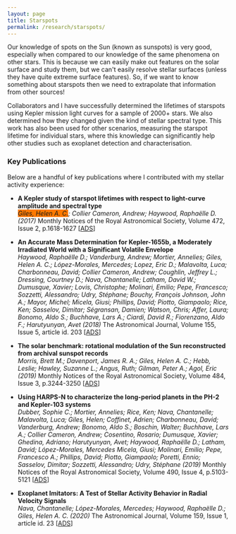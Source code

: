 ```yaml
---
layout: page
title: Starspots
permalink: /research/starspots/
---
```


Our knowledge of spots on the Sun (known as sunspots) is very good, especially when compared to our knowledge of the same phenomena on other stars. This is because we can easily make out features on the solar surface and study them, but we can't easily resolve stellar surfaces (unless they have quite extreme surface features). So, if we want to know something about starspots then we need to extrapolate that information from other sources!

Collaborators and I have successfully determined the lifetimes of starspots using Kepler mission light curves for a sample of 2000+ stars. We also determined how they changed given the kind of stellar spectral type. This work has also been used for other scenarios, measuring the starspot lifetime for individual stars, where this knowledge can significantly help other studies such as exoplanet detection and characterisation.

### Key Publications

Below are a handful of key publications where I contributed with my stellar activity experience:

- **A Kepler study of starspot lifetimes with respect to light-curve amplitude and spectral type**\
*<span style="background-color: #ff7900">Giles, Helen A. C.</span>; Collier Cameron, Andrew; Haywood, Raphaëlle D. (2017)* Monthly Notices of the Royal Astronomical Society, Volume 472, Issue 2, p.1618-1627 [[ADS](https://ui.adsabs.harvard.edu/abs/2017MNRAS.472.1618G/abstract)]

- **An Accurate Mass Determination for Kepler-1655b, a Moderately Irradiated World with a Significant Volatile Envelope**\
*Haywood, Raphaëlle D.; Vanderburg, Andrew; Mortier, Annelies; Giles, Helen A. C.; López-Morales, Mercedes; Lopez, Eric D.; Malavolta, Luca; Charbonneau, David; Collier Cameron, Andrew; Coughlin, Jeffrey L.; Dressing, Courtney D.; Nava, Chantanelle; Latham, David W.; Dumusque, Xavier; Lovis, Christophe; Molinari, Emilio; Pepe, Francesco; Sozzetti, Alessandro; Udry, Stéphane; Bouchy, François Johnson, John A.; Mayor, Michel; Micela, Giusi; Phillips, David; Piotto, Giampaolo; Rice, Ken; Sasselov, Dimitar; Ségransan, Damien; Watson, Chris; Affer, Laura; Bonomo, Aldo S.; Buchhave, Lars A.; Ciardi, David R.; Fiorenzano, Aldo F.; Harutyunyan, Avet (2018)* The Astronomical Journal, Volume 155, Issue 5, article id. 203 [[ADS](https://ui.adsabs.harvard.edu/abs/2018AJ....155..203H/abstract)]

- **The solar benchmark: rotational modulation of the Sun reconstructed from archival sunspot records**\
*Morris, Brett M.; Davenport, James R. A.; Giles, Helen A. C.; Hebb, Leslie; Hawley, Suzanne L.; Angus, Ruth; Gilman, Peter A.; Agol, Eric (2019)* Monthly Notices of the Royal Astronomical Society, Volume 484, Issue 3, p.3244-3250 [[ADS](https://ui.adsabs.harvard.edu/abs/2019MNRAS.484.3244M/abstract)]

- **Using HARPS-N to characterize the long-period planets in the PH-2 and Kepler-103 systems**\
*Dubber, Sophie C.; Mortier, Annelies; Rice, Ken; Nava, Chantanelle; Malavolta, Luca; Giles, Helen; Coffinet, Adrien; Charbonneau, David; Vanderburg, Andrew; Bonomo, Aldo S.; Boschin, Walter; Buchhave, Lars A.; Collier Cameron, Andrew; Cosentino, Rosario; Dumusque, Xavier; Ghedina, Adriano; Harutyunyan, Avet; Haywood, Raphaëlle D.; Latham, David; López-Morales, Mercedes Micela, Giusi; Molinari, Emilio; Pepe, Francesco A.; Phillips, David; Piotto, Giampaolo; Poretti, Ennio; Sasselov, Dimitar; Sozzetti, Alessandro; Udry, Stéphane (2019)* Monthly Notices of the Royal Astronomical Society, Volume 490, Issue 4, p.5103-5121 [[ADS](https://ui.adsabs.harvard.edu/abs/2019MNRAS.490.5103D/abstract)]

- **Exoplanet Imitators: A Test of Stellar Activity Behavior in Radial Velocity Signals**\
*Nava, Chantanelle; López-Morales, Mercedes; Haywood, Raphaëlle D.; Giles, Helen A. C. (2020)* The Astronomical Journal, Volume 159, Issue 1, article id. 23 [[ADS](https://ui.adsabs.harvard.edu/abs/2020AJ....159...23N/abstract)]

